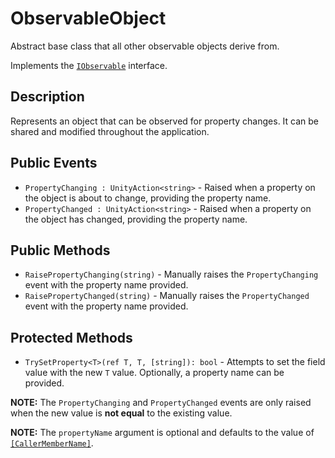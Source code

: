 # ObservableObject

Abstract base class that all other observable objects derive from.

Implements the [`IObservable`](iobservable.md) interface.

## Description

Represents an object that can be observed for property changes.
It can be shared and modified throughout the application.

## Public Events

- `PropertyChanging : UnityAction<string>` - Raised when a property on the object is about to change, providing the property name.
- `PropertyChanged : UnityAction<string>` - Raised when a property on the object has changed, providing the property name.

## Public Methods

- `RaisePropertyChanging(string)` - Manually raises the `PropertyChanging` event with the property name provided.
- `RaisePropertyChanged(string)` - Manually raises the `PropertyChanged` event with the property name provided.

## Protected Methods

- `TrySetProperty<T>(ref T, T, [string]): bool` - Attempts to set the field value with the new `T` value. Optionally, a property name can be provided.

**NOTE:** The `PropertyChanging` and `PropertyChanged` events are only raised when the new value is **not equal** to the existing value.

**NOTE:** The `propertyName` argument is optional and defaults to the value of [`[CallerMemberName]`](https://learn.microsoft.com/en-us/dotnet/api/system.runtime.compilerservices.callermembernameattribute?view=net-7.0).
